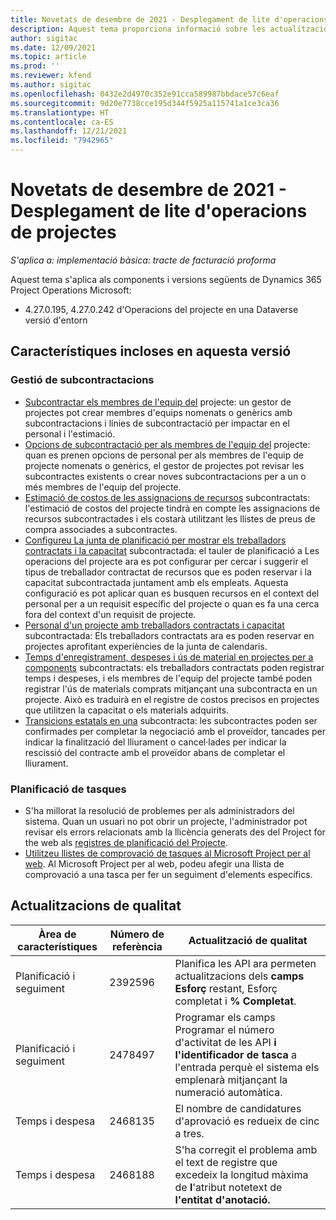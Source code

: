```yaml
---
title: Novetats de desembre de 2021 - Desplegament de lite d'operacions de projectes
description: Aquest tema proporciona informació sobre les actualitzacions de qualitat que estan disponibles a la versió de desembre de 2021 de la implementació lite d'operacions del projecte.
author: sigitac
ms.date: 12/09/2021
ms.topic: article
ms.prod: ''
ms.reviewer: kfend
ms.author: sigitac
ms.openlocfilehash: 0432e2d4970c352e91cca589987bbdace57c6eaf
ms.sourcegitcommit: 9d20e7738cce195d344f5925a115741a1ce3ca36
ms.translationtype: HT
ms.contentlocale: ca-ES
ms.lasthandoff: 12/21/2021
ms.locfileid: "7942965"
---
```

# <a name="whats-new-december-2021---project-operations-lite-deployment"></a>Novetats de desembre de 2021 - Desplegament de lite d'operacions de projectes

_S'aplica a: implementació bàsica: tracte de facturació proforma_

Aquest tema s'aplica als components i versions següents de Dynamics 365 Project Operations Microsoft:

- 4.27.0.195, 4.27.0.242 d'Operacions del projecte en una Dataverse versió d'entorn


## <a name="features-included-in-this-release"></a>Característiques incloses en aquesta versió

### <a name="subcontract-management"></a>Gestió de subcontractacions 

- [Subcontractar els membres de l'equip del](../subcontracting/subcontracting-project-team-members.md) projecte: un gestor de projectes pot crear membres d'equips nomenats o genèrics amb subcontractacions i línies de subcontractació per impactar en el personal i l'estimació.
- [Opcions de subcontractació per als membres de l'equip del](../subcontracting/subcon-options.md) projecte: quan es prenen opcions de personal per als membres de l'equip de projecte nomenats o genèrics, el gestor de projectes pot revisar les subcontractes existents o crear noves subcontractacions per a un o més membres de l'equip del projecte. 
- [Estimació de costos de les assignacions de recursos](../subcontracting/costing-subcon-ra.md) subcontractats: l'estimació de costos del projecte tindrà en compte les assignacions de recursos subcontractades i els costarà utilitzant les llistes de preus de compra associades a subcontractes. 
- [Configureu La junta de planificació per mostrar els treballadors contractats i la capacitat](../subcontracting/configure-sb-subcon.md) subcontractada: el tauler de planificació a Les operacions del projecte ara es pot configurar per cercar i suggerir el tipus de treballador contractat de recursos que es poden reservar i la capacitat subcontractada juntament amb els empleats. Aquesta configuració es pot aplicar quan es busquen recursos en el context del personal per a un requisit específic del projecte o quan es fa una cerca fora del context d'un requisit de projecte.
- [Personal d'un projecte amb treballadors contractats i capacitat](../subcontracting/staffing-cw.md) subcontractada: Els treballadors contractats ara es poden reservar en projectes aprofitant experiències de la junta de calendaris.
- [Temps d'enregistrament, despeses i ús de material en projectes per a components](../subcontracting/recording-subcon-actuals.md) subcontractats: els treballadors contractats poden registrar temps i despeses, i els membres de l'equip del projecte també poden registrar l'ús de materials comprats mitjançant una subcontracta en un projecte. Això es traduirà en el registre de costos precisos en projectes que utilitzen la capacitat o els materials adquirits.
- [Transicions estatals en una](../subcontracting/subcon-states.md) subcontracta: les subcontractes poden ser confirmades per completar la negociació amb el proveïdor, tancades per indicar la finalització del lliurament o cancel·lades per indicar la rescissió del contracte amb el proveïdor abans de completar el lliurament.

### <a name="task-planning"></a>Planificació de tasques
- S'ha millorat la resolució de problemes per als administradors del sistema. Quan un usuari no pot obrir un projecte, l'administrador pot revisar els errors relacionats amb la llicència generats des del Project for the web als [registres de planificació del Projecte](../../project-management/schedule-api-logs.md).
- [Utilitzeu llistes de comprovació de tasques al Microsoft Project per al web](https://support.microsoft.com/en-us/office/use-task-checklists-in-microsoft-project-for-the-web-c69bcf73-5c75-4ad3-9893-6d6f92360e9c). Al Microsoft Project per al web, podeu afegir una llista de comprovació a una tasca per fer un seguiment d'elements específics.

## <a name="quality-updates"></a>Actualitzacions de qualitat

| **Àrea de característiques** | **Número de referència** | **Actualització de qualitat** |
| --- | --- | --- |
| Planificació i seguiment | 2392596 | Planifica les API ara permeten actualitzacions dels **camps Esforç** restant, Esforç completat i **%** **Completat**. |
| Planificació i seguiment | 2478497 | Programar els camps Programar el número d'activitat de les API **i** **l'identificador de tasca** a l'entrada perquè el sistema els emplenarà mitjançant la numeració automàtica.|
| Temps i despesa | 2468135 | El nombre de candidatures d'aprovació es redueix de cinc a tres. |
| Temps i despesa | 2468188 | S'ha corregit el problema amb el text de registre que excedeix la longitud màxima de **l**'atribut notetext de **l'entitat d'anotació.** |
